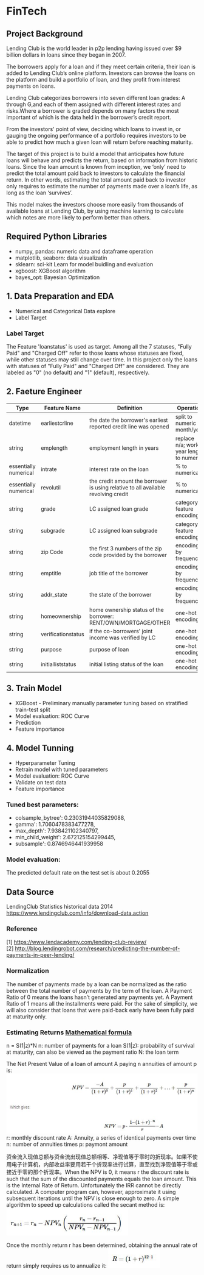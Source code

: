 # FinTech  
## Project Background
Lending Club is the world leader in p2p lending having issued over $9 billion dollars in loans since they began in 2007. <br>

The borrowers apply for a loan and if they meet certain criteria, their loan is added to Lending Club’s online platform. Investors can browse the loans on the platform and build a portfolio of loan, and they profit from interest payments on loans. <br>

Lending Club categorizes borrowers into seven different loan grades: A through G,and each of them assigned with different interest rates and risks.Where a borrower is graded depends on many factors the most important of which is the data held in the borrower’s credit report. <br>

From the investors' point of view, deciding which loans to invest in, or gauging the ongoing performance of a portfolio requires investors to be able to predict how much a given loan will return before reaching maturity. <br>

The target of this project is to build a model that anticipates how future loans will behave and predicts the return, based on information from historic loans. Since the loan amount is known from inception, we ‘only’ need to predict the total amount paid back to investors to calculate the financial return. In other words, estimating the total amount paid back to investor only requires to estimate the number of payments made over a loan’s life, as long as the loan ‘survives’.<br>

This model makes the investors choose more easily from thousands of available loans at Lending Club, by using machine learning to calculate which notes are more likely to perform better than others. 


## Required Python Libraries
- numpy, pandas: numeric data and dataframe operation
- matplotlib, seaborn: data visualizatin
- sklearn: sci-kit Learn for model buidling and evaluation
- xgboost: XGBoost algorithm
- bayes_opt: Bayesian Optimization

## 1. Data Preparation and EDA
- Numerical and Categorical Data explore
- Label Target 
### Label Target
The Feature 'loanstatus' is used as target. Among all the 7 statuses, "Fully Paid" and "Charged Off" refer to those loans whose statuses are fixed, while other statuses may still change over time. 
In this project only the loans with statuses of "Fully Paid" and "Charged Off" are considered. They are labeled as "0" (no default) and "1" (default), respectively.


## 2. Faeture Engineer
| Type	| Feature Name |	Definition	|Operation|
| ------------- | ------------- |------------- | ------------- |
| datetime | earliestcrline |the date the borrower's earliest reported credit line was opened| split to numeric month/year|
| string  | emplength  |employment length in years|replace n/a; work year length to numeric|
| essentially numerical | intrate |interest rate on the loan| % to numerical|
| essentially numerical | revolutil | the credit amount the borrower is using relative to all available revolving credit| % to numerical|
| string | grade |LC assigned loan grade| category feature encoding|
| string | subgrade |LC assigned loan subgrade| category feature encoding|
| string | zip Code |the first 3 numbers of the zip code provided by the borrower| encoding by frequency|
| string | emptitle |job title of the borrower| encoding by frequency|
| string | addr_state |the state of the borrower | encoding by frequency|
| string | homeownership |home ownership status of the borrower: RENT/OWN/MORTGAGE/OTHER| one-hot encoding |
| string | verificationstatus |if the co-borrowers' joint income was verified by LC| one-hot encoding |
| string | purpose |purpose of loan | one-hot encoding |
| string | initialliststatus |initial listing status of the loan | one-hot encoding |

## 3. Train Model
- XGBoost - Preliminary manually parameter tuning based on stratified train-test split
- Model evaluation: ROC Curve
- Prediction
- Feature importance

## 4. Model Tunning
- Hyperparameter Tuning
- Retrain model with tuned parameters
- Model evaluation: ROC Curve
- Validate on test data
- Feature importance

### Tuned best parameters:
- colsample_bytree': 0.23031944035829088,
- gamma': 1.7060478383477278,
- max_depth': 7.938421102340797,
- min_child_weight': 2.672125154299445,
- subsample': 0.8746946441939958

### Model evaluation:
The predicted default rate on the test set is about 0.2055




## Data Source
LendingClub Statistics historical data 2014 <br>
https://www.lendingclub.com/info/download-data.action


### Reference
[1] https://www.lendacademy.com/lending-club-review/  <br>
[2] http://blog.lendingrobot.com/research/predicting-the-number-of-payments-in-peer-lending/ <br>

### Normalization
The number of payments made by a loan can be normalized as the ratio between the total number of payments by the term of the loan. A Payment Ratio of 0 means the loans hasn’t generated any payments yet. A Payment Ratio of 1 means all the installments were paid. For the sake of simplicity, we will also consider that loans that were paid-back early have been fully paid at maturity only.

### Estimating Returns [Mathematical formula](http://blog.lendingrobot.com/research/predicting-the-number-of-payments-in-peer-lending/)
n = S(1|z)*N
n: number of payments for a loan
S(1|z): probability of survival at maturity, can also be viewed as the payment ratio
N: the loan term

The Net Present Value of a loan of amount A paying n annuities of amount p is:
![Alt text](https://github.com/chloe-ycs/FinTech/blob/master/ref/return_formula1.JPG?raw=true "Optional Title") <br>
r: monthly discount rate
A: Annuity, a series of identical payments over time
n: number of annuities times
p: paymont amount

资金流入现值总额与资金流出现值总额相等、净现值等于零时的折现率。如果不使用电子计算机，内部收益率要用若干个折现率进行试算，直至找到净现值等于零或接近于零的那个折现率。When the NPV is 0, it means r the discount rate is such that the sum of the discounted payments equals the loan amount. This is the Internal Rate of Return. Unfortunately the IRR cannot be directly calculated. A computer program can, however, approximate it using subsequent iterations until the NPV is close enough to zero. A simple algorithm to speed up calculations called the secant method is:
![Alt text](https://github.com/chloe-ycs/FinTech/blob/master/ref/return_formula2.JPG?raw=true "Optional Title") <br>

Once the monthly return r has been determined, obtaining the annual rate of return simply requires us to annualize it:
![Alt text](https://github.com/chloe-ycs/FinTech/blob/master/ref/return_formula3.JPG?raw=true "Optional Title") <br>


